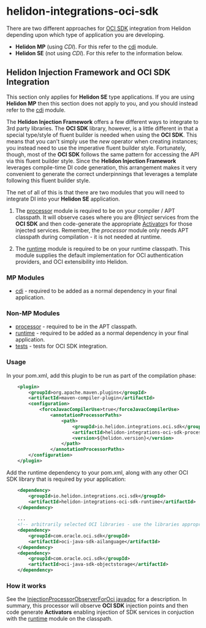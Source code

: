 # helidon-integrations-oci-sdk

There are two different approaches for [OCI SDK](https://docs.oracle.com/en-us/iaas/Content/API/SDKDocs/javasdk.htm) integration from Helidon depending upon which type of application you are developing.
* **Helidon MP** (using _CDI_). For this refer to the [cdi](./cdi) module.
* **Helidon SE** (not using _CDI_). For this refer to the information below.


## Helidon Injection Framework and OCI SDK Integration
This section only applies for **Helidon SE** type applications. If you are using **Helidon MP** then this section does not apply to you, and you should instead refer to the [cdi](./cdi) module.

The **Helidon Injection Framework** offers a few different ways to integrate to 3rd party libraries. The **OCI SDK** library, however, is a little different in that a special type/style of fluent builder is needed when using the **OCI SDK**. This means that you can't simply use the _new_ operator when creating instances; you instead need to use the imperative fluent builder style. Fortunately, though, most of the **OCI SDK** follows the same pattern for accessing the API via this fluent builder style. Since the **Helidon Injection Framework** leverages compile-time DI code generation, this arrangement makes it very convenient to generate the correct underpinnings that leverages a template following this fluent builder style.

The net of all of this is that there are two modules that you will need to integrate DI into your **Helidon SE** application.

1. The [processor](./processor) module is required to be on your compiler / APT classpath. It will observe cases where you are _@Inject_ services from the **OCI SDK** and then code-generate the appropriate [Activator](../api/src/main/java/io/helidon/pico/api/Activator.java)s for those injected services. Remember, the _processor_ module only needs APT classpath during compilation - it is not needed at runtime.

2. The [runtime](./runtime) module is required to be on your runtime classpath. This module supplies the default implementation for OCI authentication providers, and OCI extensibility into Helidon.


### MP Modules
* [cdi](./cdi) - required to be added as a normal dependency in your final application.


### Non-MP Modules
* [processor](./processor) - required to be in the APT classpath.
* [runtime](./runtime) - required to be added as a normal dependency in your final application.
* [tests](./tests) - tests for OCI SDK integration.


### Usage

In your pom.xml, add this plugin to be run as part of the compilation phase:
```pom.xml
    <plugin>
        <groupId>org.apache.maven.plugins</groupId>
        <artifactId>maven-compiler-plugin</artifactId>
        <configuration>
            <forceJavacCompilerUse>true</forceJavacCompilerUse>
                <annotationProcessorPaths>
                    <path>
                        <groupId>io.helidon.integrations.oci.sdk</groupId>
                        <artifactId>helidon-integrations-oci-sdk-processor</artifactId>
                        <version>${helidon.version}</version>
                    </path>
                </annotationProcessorPaths>
        </configuration>
    </plugin>
```

Add the runtime dependency to your pom.xml, along with any other OCI SDK library that is required by your application:
```pom.xml
    <dependency>
        <groupId>io.helidon.integrations.oci.sdk</groupId>
        <artifactId>helidon-integrations-oci-sdk-runtime</artifactId>
    </dependency>
    
    ...
    <!-- arbitrarily selected OCI libraries - use the libraries appropriate for your application -->
    <dependency>
        <groupId>com.oracle.oci.sdk</groupId>
        <artifactId>oci-java-sdk-ailanguage</artifactId>
    </dependency>
    <dependency>
        <groupId>com.oracle.oci.sdk</groupId>
        <artifactId>oci-java-sdk-objectstorage</artifactId>
    </dependency>
```

### How it works
See the [InjectionProcessorObserverForOci javadoc](processor/src/main/java/io/helidon/integrations/oci/sdk/processor/InjectionProcessorObserverForOCI.java) for a description. In summary, this processor will observe **OCI SDK** injection points and then code generate **Activators** enabling injection of SDK services in conjuction with the [runtime](./runtime) module on the classpath.
